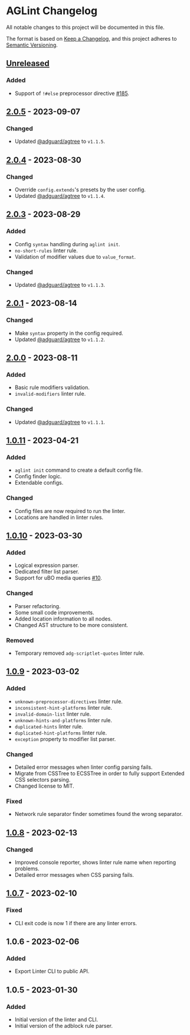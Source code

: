 # AGLint Changelog

All notable changes to this project will be documented in this file.

The format is based on [Keep a Changelog][keepachangelog], and this project adheres to [Semantic Versioning][semver].


## [Unreleased]

### Added

- Support of `!#else` preprocessor directive [#185].


## [2.0.5] - 2023-09-07

### Changed

- Updated [@adguard/agtree] to `v1.1.5`.


## [2.0.4] - 2023-08-30

### Changed

- Override `config.extends`'s presets by the user config.
- Updated [@adguard/agtree] to `v1.1.4`.


## [2.0.3] - 2023-08-29

### Added

- Config `syntax` handling during `aglint init`.
- `no-short-rules` linter rule.
- Validation of modifier values due to `value_format`.

### Changed

- Updated [@adguard/agtree] to `v1.1.3`.


## [2.0.1] - 2023-08-14

### Changed

- Make `syntax` property in the config required.
- Updated [@adguard/agtree] to `v1.1.2`.


## [2.0.0] - 2023-08-11

### Added

- Basic rule modifiers validation.
- `invalid-modifiers` linter rule.

### Changed

- Updated [@adguard/agtree] to `v1.1.1`.


## [1.0.11] - 2023-04-21

### Added

- `aglint init` command to create a default config file.
- Config finder logic.
- Extendable configs.

### Changed

- Config files are now required to run the linter.
- Locations are handled in linter rules.


## [1.0.10] - 2023-03-30

### Added

- Logical expression parser.
- Dedicated filter list parser.
- Support for uBO media queries [#10].

### Changed

- Parser refactoring.
- Some small code improvements.
- Added location information to all nodes.
- Changed AST structure to be more consistent.

### Removed

- Temporary removed `adg-scriptlet-quotes` linter rule.


## [1.0.9] - 2023-03-02

### Added

- `unknown-preprocessor-directives` linter rule.
- `inconsistent-hint-platforms` linter rule.
- `invalid-domain-list` linter rule.
- `unknown-hints-and-platforms` linter rule.
- `duplicated-hints` linter rule.
- `duplicated-hint-platforms` linter rule.
- `exception` property to modifier list parser.

### Changed

- Detailed error messages when linter config parsing fails.
- Migrate from CSSTree to ECSSTree in order to fully support Extended CSS selectors parsing.
- Changed license to MIT.

### Fixed

- Network rule separator finder sometimes found the wrong separator.


## [1.0.8] - 2023-02-13

### Changed

- Improved console reporter, shows linter rule name when reporting problems.
- Detailed error messages when CSS parsing fails.


## [1.0.7] - 2023-02-10

### Fixed

- CLI exit code is now 1 if there are any linter errors.


## 1.0.6 - 2023-02-06

### Added

- Export Linter CLI to public API.


## 1.0.5 - 2023-01-30

### Added

- Initial version of the linter and CLI.
- Initial version of the adblock rule parser.

[Unreleased]: https://github.com/AdguardTeam/AGLint/compare/v2.0.5...HEAD
[2.0.5]: https://github.com/AdguardTeam/AGLint/compare/v2.0.4...v2.0.5
[2.0.4]: https://github.com/AdguardTeam/AGLint/compare/v2.0.3...v2.0.4
[2.0.3]: https://github.com/AdguardTeam/AGLint/compare/v2.0.1...v2.0.3
[2.0.1]: https://github.com/AdguardTeam/AGLint/compare/v2.0.0...v2.0.1
[2.0.0]: https://github.com/AdguardTeam/AGLint/compare/v1.0.11...v2.0.0
[1.0.11]: https://github.com/AdguardTeam/AGLint/compare/v1.0.10...v1.0.11
[1.0.10]: https://github.com/AdguardTeam/AGLint/compare/v1.0.9...v1.0.10
[1.0.9]: https://github.com/AdguardTeam/AGLint/compare/v1.0.8...v1.0.9
[1.0.8]: https://github.com/AdguardTeam/AGLint/compare/v1.0.7...v1.0.8
[1.0.7]: https://github.com/AdguardTeam/AGLint/compare/v1.0.6...v1.0.7
<!-- v1.0.6 is the "oldest" tag -->
<!-- that's why the list of links starts with [1.0.7] -->
<!-- i.e. it is impossible to create compare url for 1.0.5 and 1.0.6 -->

[keepachangelog]: https://keepachangelog.com/en/1.0.0/
[semver]: https://semver.org/spec/v2.0.0.html
[@adguard/agtree]: https://github.com/AdguardTeam/tsurlfilter/blob/master/packages/agtree/CHANGELOG.md

[#10]: https://github.com/AdguardTeam/AGLint/issues/10
[#185]: https://github.com/AdguardTeam/AGLint/issues/185
